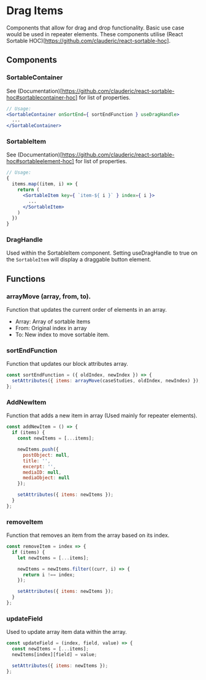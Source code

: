# Drag Items
Components that allow for drag and drop functionality. Basic use case would be used in repeater elements. These components utilise (React Sortable HOC)[https://github.com/clauderic/react-sortable-hoc].

## Components

### SortableContainer
See (Documentation)[https://github.com/clauderic/react-sortable-hoc#sortablecontainer-hoc] for list of properties.

```jsx
// Usage:
<SortableContainer onSortEnd={ sortEndFunction } useDragHandle>
  ...
</SortableContainer>
```

### SortableItem
See (Documentation)[https://github.com/clauderic/react-sortable-hoc#sortableelement-hoc] for list of properties.

```jsx
// Usage:
{
  items.map((item, i) => {
    return (
      <SortableItem key={ `item-${ i }` } index={ i }>
        ...
      </SortableItem>
    )
  })
}
```

### DragHandle
Used within the SortableItem component. Setting useDragHandle to true on the `SortableItem` will display a draggable button element.

## Functions

### arrayMove (array, from, to).
Function that updates the current order of elements in an array. 
- Array: Array of sortable items
- From: Original index in array
- To: New index to move sortable item.

### sortEndFunction
Function that updates our block attributes array.

``` jsx
const sortEndFunction = ({ oldIndex, newIndex }) => {
  setAttributes({ items: arrayMove(caseStudies, oldIndex, newIndex) });
};
```

### AddNewItem
Function that adds a new item in array (Used mainly for repeater elements).

```jsx
const addNewItem = () => {
  if (items) {
    const newItems = [...items];

    newItems.push({
      postObject: null,
      title: '',
      excerpt: '',
      mediaID: null,
      mediaObject: null
    });

    setAttributes({ items: newItems });
  }
};
```

### removeItem
Function that removes an item from the array based on its index.

```jsx
const removeItem = index => {
  if (items) {
    let newItems = [...items];

    newItems = newItems.filter((curr, i) => {
      return i !== index;
    });

    setAttributes({ items: newItems });
  }
};
```

### updateField
Used to update array item data within the array.

```jsx
const updateField = (index, field, value) => {
  const newItems = [...items];
  newItems[index][field] = value;

  setAttributes({ items: newItems });
};
```
